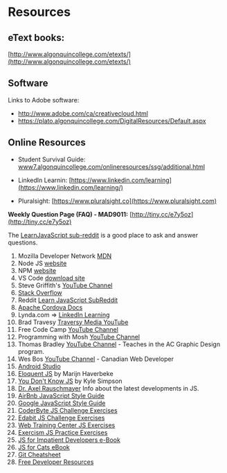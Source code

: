 # Resources

## eText books: 
[http://www.algonquincollege.com/etexts/](http://www.algonquincollege.com/etexts/)

## Software
Links to Adobe software:

- http://www.adobe.com/ca/creativecloud.html
- https://plato.algonquincollege.com/DigitalResources/Default.aspx

## Online Resources

- Student Survival Guide: [www7.algonquincollege.com/onlineresources/ssg/additional.html](http://www7.algonquincollege.com/onlineresources/ssg/additional.html)

- LinkedIn Learnin: [https://www.linkedin.com/learning](https://www.linkedin.com/learning/)

- Pluralsight: [https://www.pluralsight.co](https://www.pluralsight.com)


**Weekly Question Page (FAQ) - MAD9011:** [http://tiny.cc/e7y5oz](http://tiny.cc/e7y5oz)


The [LearnJavaScript sub-reddit](https://www.reddit.com/r/learnjavascript/) is a good place to ask and answer questions.

1. Mozilla Developer Network [MDN](https://developer.mozilla.org/en-US/docs/Web/JavaScript/Guide)
2. Node JS [website](https://nodejs.org/en/)
3. NPM [website](https://www.npmjs.com/)
4. VS Code [download site](https://code.visualstudio.com/download)
5. Steve Griffith's [YouTube Channel](https://www.youtube.com/channel/UCTBGXCJHORQjivtgtMsmkAQ/)
6. [Stack Overflow](https://stackoverflow.com/questions/tagged/javascript)
7. Reddit [Learn JavaScript SubReddit](https://www.reddit.com/r/learnjavascript/)
8. [Apache Cordova Docs](https://cordova.apache.org/docs/en/latest/)
9. Lynda.com => [LinkedIn Learning](https://www.linkedin.com/learning/)
10. Brad Travesy [Traversy Media YouTube](https://www.youtube.com/user/TechGuyWeb)
11. Free Code Camp [YouTube Channel](https://www.youtube.com/channel/UC8butISFwT-Wl7EV0hUK0BQ)
12. Programming with Mosh [YouTube Channel](https://www.youtube.com/user/programmingwithmosh)
13. Thomas Bradley [YouTube Channel](https://www.youtube.com/channel/UCj4qGjIQCZdL5nIUaoFHanA) - Teaches in the AC Graphic Design program.
14. Wes Bos [YouTube Channel](https://www.youtube.com/channel/UCoebwHSTvwalADTJhps0emA) - Canadian Web Developer
15. [Android Studio](https://developer.android.com/studio)
16. [Eloquent JS](http://eloquentjavascript.net/) by Marijn Haverbeke
17. [You Don't Know JS](https://github.com/getify/You-Dont-Know-JS#titles) by Kyle Simpson
18. [Dr. Axel Rauschmayer](https://2ality.com/) Info about the latest developments in JS.
19. [AirBnb JavaScript Style Guide](https://github.com/airbnb/javascript)
20. [Google JavaScript Style Guide](https://google.github.io/styleguide/jsguide.html)
21. [CoderByte JS Challenge Exercises](https://coderbyte.com/challenges#easyChals)
22. [Edabit JS Challenge Exercises](https://edabit.com/challenges)
23. [Web Training Center JS Exercises](http://www.webtrainingcentre.com/javascript-exercises/)
24. [Exercism JS Practice Exercises](https://exercism.io/)
25. [JS for Impatient Developers e-Book](https://exploringjs.com/impatient-js/toc.html)
26. [JS for Cats eBook](http://jsforcats.com/)
27. [Git Cheatsheet](https://gitsheet.wtf/)
28. [Free Developer Resources](https://free-for.dev/#/)

